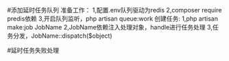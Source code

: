 #添加延时任务队列
  准备工作：
  1,配置.env队列驱动为redis
  2,composer require predis依赖
  3,开启队列监听，php artisan queue:work
  创建任务:
  1,php artisan make:job JobName
  2,JobName依赖注入处理对象，handle进行任务处理
  3,任务分发，JobName::dispatch($object)

#延时任务失败处理

